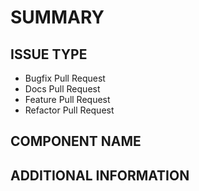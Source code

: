 # SUMMARY
<!--- Describe the change below, including rationale and design decisions -->

<!--- HINT: Include "Fixes #nnn" if you are fixing an existing issue -->

## ISSUE TYPE
<!--- Pick one below and delete the rest -->
- Bugfix Pull Request
- Docs Pull Request
- Feature Pull Request
- Refactor Pull Request

## COMPONENT NAME
<!--- Write the short name of the module, plugin, task or feature below -->

## ADDITIONAL INFORMATION
<!--- Include additional information to help people understand the change here -->
<!--- A step-by-step reproduction of the problem is helpful if there is no related issue -->

<!--- Paste verbatim command output below, e.g. before and after your change -->
```paste below

```
